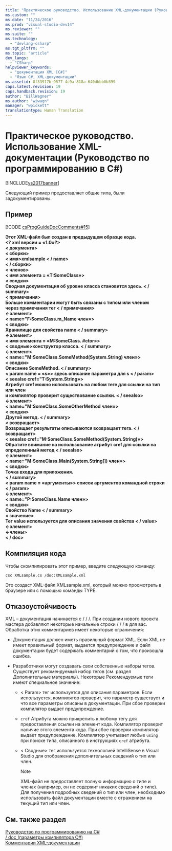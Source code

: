 ```yaml
---
title: "Практическое руководство. Использование XML-документации (Руководство по программированию в C#) | Microsoft Docs"
ms.custom: ""
ms.date: "11/24/2016"
ms.prod: "visual-studio-dev14"
ms.reviewer: ""
ms.suite: ""
ms.technology: 
  - "devlang-csharp"
ms.tgt_pltfrm: ""
ms.topic: "article"
dev_langs: 
  - "CSharp"
helpviewer_keywords: 
  - "документация XML [C#]"
  - "Язык C#, XML-документации"
ms.assetid: 8f33917b-9577-4c9a-818a-640dbbb0b399
caps.latest.revision: 19
caps.handback.revision: 19
author: "BillWagner"
ms.author: "wiwagn"
manager: "wpickett"
translationtype: Human Translation
---
```

# Практическое руководство. Использование XML-документации (Руководство по программированию в C#)
[!INCLUDE[vs2017banner](../../../csharp/includes/vs2017banner.md)]

Следующий пример предоставляет общие типа, были задокументированы.  
  
## <a name="example"></a>Пример  
 [!CODE [csProgGuideDocComments#15](../CodeSnippet/VS_Snippets_VBCSharp/csProgGuideDocComments#15)]  
  
 **Этот XML-файл был создан в предыдущем образце кода.**  
**\<? xml версии = «1.0»?>**  
**\< документа>**  
 **\< сборки>**  
 **\< имя>xmlsample \< / name>**  
 **\< / сборки>**  
 **\< членов>**  
 **\< имя элемента = «T:SomeClass»>**  
 **\< сводки>**  
 **Сводная документация об уровне класса становится здесь. \< / summary>**  
 **\< примечания>**  
 **Больше комментарии могут быть связаны с типом или членом**   
 **через примечания тег \< / примечания>**  
 **\<-элемент>**  
 **\< name="F:SomeClass.m_Name член»>**  
 **\< сводки>**  
 **Хранилище для свойства name \< / summary>**  
 **\<-элемент>**  
 **\< имя элемента = «M:SomeClass. #ctor»>**  
 **\< сводные>конструктор класса. \< / summary>**   
 **\<-элемент>**  
 **\< name="M:SomeClass.SomeMethod(System.String) член»>**  
 **\< сводки>**  
 **Описание SomeMethod. \< / summary>**  
 **\< param name = «s»> здесь описание параметра для s \< / param>**  
 **\< seealso cref="T:System.String»>**  
 **Атрибут cref можно использовать на любом теге для ссылки на тип или член**   
 **и компилятор проверит существование ссылки. \< / seealso>**  
 **\<-элемент>**  
 **\< name="M:SomeClass.SomeOtherMethod член»>**  
 **\< сводки>**  
 **Другой метод. \< / summary>**  
 **\< возвращает>**  
 **Возвращает результаты описываются возвращает тега. \< / возвращает>**  
 **\< seealso cref="M:SomeClass.SomeMethod(System.String)»>**  
 **Обратите внимание на использование атрибут cref для ссылки на определенный метод \< / seealso>**  
 **\<-элемент>**  
 **\< name="M:SomeClass.Main(System.String[]) член»>**  
 **\< сводки>**  
 **Точка входа для приложения.**  
 **\< / summary>**  
 **\< param name = «аргументы»> список аргументов командной строки \< / param>**  
 **\<-элемент>**  
 **\< name="P:SomeClass.Name член»>**  
 **\< сводки>**  
 **Свойство Name \< / summary>**  
 **\< значение>**  
 **Тег value используется для описания значения свойства \< / value>**  
 **\<-элемент>**  
 **\<-члены>**  
**\< / doc>**   
## <a name="compiling-the-code"></a>Компиляция кода  
 Чтобы скомпилировать этот пример, введите следующую команду:  
  
 `csc XMLsample.cs /doc:XMLsample.xml`  
  
 Это создаст XML-файл XMLsample.xml, который можно просмотреть в браузере или с помощью команды TYPE.  
  
## <a name="robust-programming"></a>Отказоустойчивость  
 XML – документация начинается с / / /. При создании нового проекта мастера добавляют некоторые начальные строки / / / в для вас. Обработка этих комментариев имеет некоторые ограничения:  
  
-   Документация должен иметь правильный формат XML. Если XML не имеет правильный формат, выдается предупреждение и файл документации будет содержать комментарий о том, что произошла ошибка.  
  
-   Разработчики могут создавать свои собственные наборы тегов. Существует рекомендуемый набор тегов (см. раздел Дополнительные материалы). Некоторые Рекомендуемые теги имеют специальное значение:  
  
    -   \< Param> тег используется для описания параметров. Если используется, компилятор проверит, что параметр существует и что все параметры описаны в документации. При сбое проверки компилятор выдает предупреждение.  
  
    -    `cref` Атрибута можно прикрепить к любому тегу для предоставления ссылки на элемент кода. Компилятор проверит наличие этого элемента кода. При сбое проверки компилятор выдает предупреждение. Компилятор учитывает любые `using` при поиске типа, описанного в инструкциях `cref` атрибута.  
  
    -   \< Сводные> тег используется технологией IntelliSense в Visual Studio для отображения дополнительных сведений о тип или член.  
  
        > [!NOTE]
        >  XML-файл не предоставляет полную информацию о типе и членах (например, он не содержит никаких сведений о типе). Для получения подробных сведений о тип или член, необходимо использовать файл документации вместе с отражением на текущий тип или член.  
  
## <a name="see-also"></a>См. также раздел  
 [Руководство по программированию на C#](../../../csharp/programming-guide/index.md)   
 [/ doc (параметры компилятора C#)](../../../csharp/language-reference/compiler-options/doc-compiler-option.md)   
 [Комментарии XML-документации](../../../csharp/programming-guide/xmldoc/xml-documentation-comments.md)